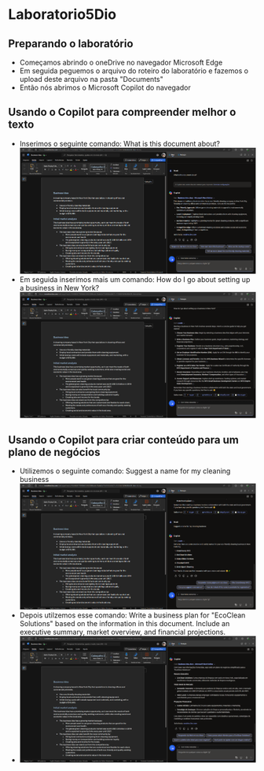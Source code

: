 # Laboratorio5Dio

## Preparando o laboratório
- Começamos abrindo o oneDrive no navegador Microsoft Edge
- Em seguida peguemos o arquivo do roteiro do laboratório e fazemos o upload deste arquivo na pasta "Documents"
- Então nós abrimos o Microsoft Copilot do navegador

## Usando o Copilot para compreender melhor o texto
- Inserimos o seguinte comando: What is this document about?
![Print da tela do navegador Microsoft Edge com a demonstração de uso do Microsoft Copilot](./inputs/print1.png "Demonstração de uso do Microsoft Copilot")
- Em seguida inserimos mais um comando:  How do I go about setting up a business in New York?
![Print da tela do navegador Microsoft Edge com a demonstração de uso do Microsoft Copilot](./inputs/print2.png "Demonstração de uso do Microsoft Copilot")

## Usando o Copilot para criar conteúdo para um plano de negócios
- Utilizemos o seguinte comando:  Suggest a name for my cleaning business
![Print da tela do navegador Microsoft Edge com a demonstração de uso do Microsoft Copilot](./inputs/print3.png "Demonstração de uso do Microsoft Copilot")
- Depois utilzemos esse comando: Write a business plan for "EcoClean Solutions" based on the information in this document. Include an executive summary, market overview, and financial projections.
- ![Print da tela do navegador Microsoft Edge com a demonstração de uso do Microsoft Copilot](./inputs/print4.png "Demonstração de uso do Microsoft Copilot")
